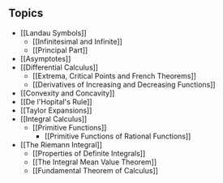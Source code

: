 ## Topics
- [[Landau Symbols]]
	- [[Infinitesimal and Infinite]]
	- [[Principal Part]]
- [[Asymptotes]]
- [[Differential Calculus]]
	- [[Extrema, Critical Points and French Theorems]]
	- [[Derivatives of Increasing and Decreasing Functions]]
- [[Convexity and Concavity]]
- [[De l'Hopital's Rule]]
- [[Taylor Expansions]]
- [[Integral Calculus]]
	- [[Primitive Functions]]
		 - [[Primitive Functions of Rational Functions]]
- [[The Riemann Integral]]
	- [[Properties of Definite Integrals]]
	- [[The Integral Mean Value Theorem]]
	- [[Fundamental Theorem of Calculus]]